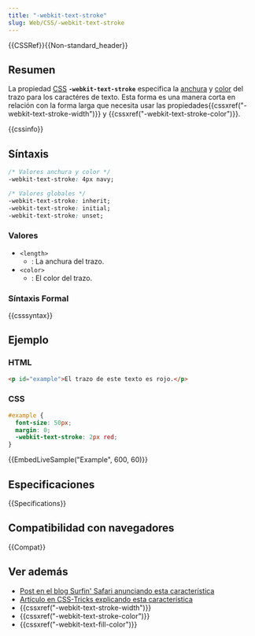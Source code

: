 ```yaml
---
title: "-webkit-text-stroke"
slug: Web/CSS/-webkit-text-stroke
---
```


{{CSSRef}}{{Non-standard_header}}

## Resumen

La propiedad [CSS](/es/docs/Web/CSS) **`-webkit-text-stroke`** especifica la [anchura](/es/docs/Web/CSS/length) y [color](/es/docs/Web/CSS/color_value) del trazo para los caractéres de texto. Esta forma es una manera corta en relación con la forma larga que necesita usar las propiedades{{cssxref("-webkit-text-stroke-width")}} y {{cssxref("-webkit-text-stroke-color")}}.

{{cssinfo}}

## Síntaxis

```css
/* Valores anchura y color */
-webkit-text-stroke: 4px navy;

/* Valores globales */
-webkit-text-stroke: inherit;
-webkit-text-stroke: initial;
-webkit-text-stroke: unset;
```

### Valores

- `<length>`
  - : La anchura del trazo.
- `<color>`
  - : El color del trazo.

### Síntaxis Formal

{{csssyntax}}

## Ejemplo

### HTML

```html
<p id="example">El trazo de este texto es rojo.</p>
```

### CSS

```css
#example {
  font-size: 50px;
  margin: 0;
  -webkit-text-stroke: 2px red;
}
```

{{EmbedLiveSample("Example", 600, 60)}}

## Especificaciones

{{Specifications}}

## Compatibilidad con navegadores

{{Compat}}

## Ver además

- [Post en el blog Surfin' Safari anunciando esta característica](https://www.webkit.org/blog/85/introducing-text-stroke/)
- [Artículo en CSS-Tricks explicando esta característica](https://css-tricks.com/adding-stroke-to-web-text/)
- {{cssxref("-webkit-text-stroke-width")}}
- {{cssxref("-webkit-text-stroke-color")}}
- {{cssxref("-webkit-text-fill-color")}}
